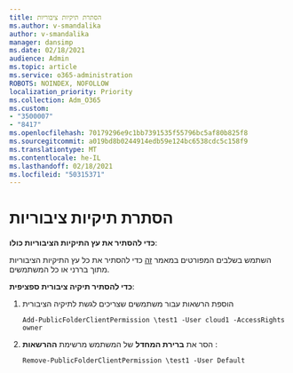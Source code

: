 ```yaml
---
title: הסתרת תיקיות ציבוריות
ms.author: v-smandalika
author: v-smandalika
manager: dansimp
ms.date: 02/18/2021
audience: Admin
ms.topic: article
ms.service: o365-administration
ROBOTS: NOINDEX, NOFOLLOW
localization_priority: Priority
ms.collection: Adm_O365
ms.custom:
- "3500007"
- "8417"
ms.openlocfilehash: 70179296e9c1bb7391535f55796bc5af80b825f8
ms.sourcegitcommit: a019bd8b0244914edb59e124bc6538cdc5c158f9
ms.translationtype: MT
ms.contentlocale: he-IL
ms.lasthandoff: 02/18/2021
ms.locfileid: "50315371"
---
```

# <a name="hide-public-folders"></a>הסתרת תיקיות ציבוריות

**כדי להסתיר את עץ התיקיות הציבוריות כולו**:

השתמש בשלבים המפורטים במאמר [זה](https://aka.ms/ControlPF) כדי להסתיר את כל עץ התיקיות הציבוריות מתוך בררני או כל המשתמשים.

**כדי להסתיר תיקיה ציבורית ספציפית**:

1. הוספת הרשאות עבור משתמשים שצריכים לגשת לתיקיה הציבורית

    `Add-PublicFolderClientPermission \test1 -User cloud1 -AccessRights owner`

2. הסר את **ברירת המחדל** של המשתמש מרשימת **ההרשאות** :

    `Remove-PublicFolderClientPermission \test1 -User Default`
